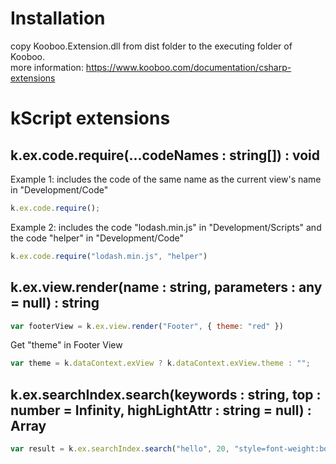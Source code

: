 # Installation
copy Kooboo.Extension.dll from dist folder to the executing folder of Kooboo.  
more information: https://www.kooboo.com/documentation/csharp-extensions

# kScript extensions

## k.ex.code.require(...codeNames : string[]) : void    
Example 1: includes the code of the same name as the current view's name in "Development/Code"
``` javascript
k.ex.code.require();
``` 

Example 2: includes the code "lodash.min.js" in "Development/Scripts" and the code "helper" in "Development/Code"
``` javascript
k.ex.code.require("lodash.min.js", "helper")
```

## k.ex.view.render(name : string, parameters : any = null) : string   
``` javascript
var footerView = k.ex.view.render("Footer", { theme: "red" })
```
Get "theme" in Footer View
``` javascript
var theme = k.dataContext.exView ? k.dataContext.exView.theme : "";
```

## k.ex.searchIndex.search(keywords : string, top : number = Infinity, highLightAttr : string = null) : Array<SearchResult>   
``` javascript
var result = k.ex.searchIndex.search("hello", 20, "style=font-weight:bold;");
```
